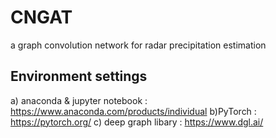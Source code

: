 # CNGAT
a graph convolution network for radar precipitation estimation
## Environment settings
a) anaconda & jupyter notebook : https://www.anaconda.com/products/individual
b)PyTorch : https://pytorch.org/
c) deep graph libary : https://www.dgl.ai/
